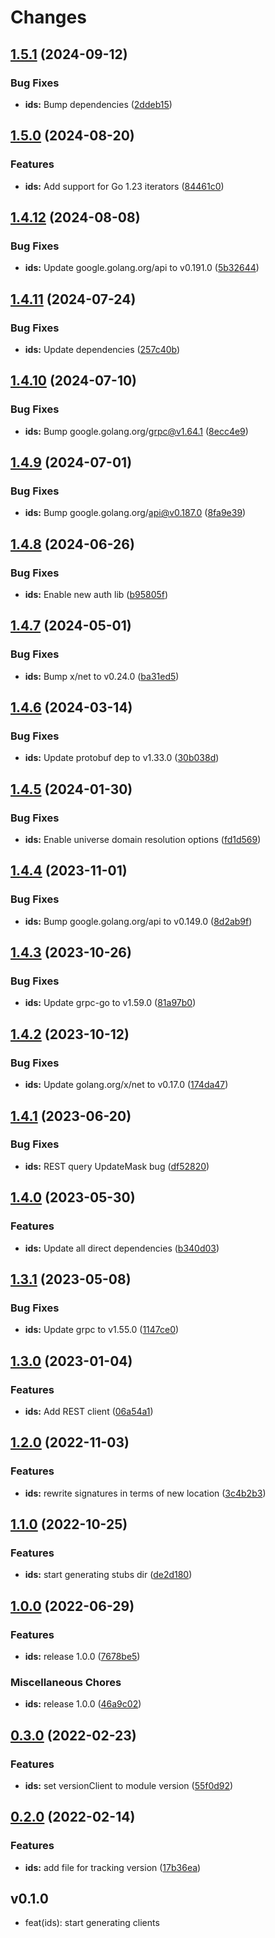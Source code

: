 # Changes


## [1.5.1](https://github.com/googleapis/google-cloud-go/compare/ids/v1.5.0...ids/v1.5.1) (2024-09-12)


### Bug Fixes

* **ids:** Bump dependencies ([2ddeb15](https://github.com/googleapis/google-cloud-go/commit/2ddeb1544a53188a7592046b98913982f1b0cf04))

## [1.5.0](https://github.com/googleapis/google-cloud-go/compare/ids/v1.4.12...ids/v1.5.0) (2024-08-20)


### Features

* **ids:** Add support for Go 1.23 iterators ([84461c0](https://github.com/googleapis/google-cloud-go/commit/84461c0ba464ec2f951987ba60030e37c8a8fc18))

## [1.4.12](https://github.com/googleapis/google-cloud-go/compare/ids/v1.4.11...ids/v1.4.12) (2024-08-08)


### Bug Fixes

* **ids:** Update google.golang.org/api to v0.191.0 ([5b32644](https://github.com/googleapis/google-cloud-go/commit/5b32644eb82eb6bd6021f80b4fad471c60fb9d73))

## [1.4.11](https://github.com/googleapis/google-cloud-go/compare/ids/v1.4.10...ids/v1.4.11) (2024-07-24)


### Bug Fixes

* **ids:** Update dependencies ([257c40b](https://github.com/googleapis/google-cloud-go/commit/257c40bd6d7e59730017cf32bda8823d7a232758))

## [1.4.10](https://github.com/googleapis/google-cloud-go/compare/ids/v1.4.9...ids/v1.4.10) (2024-07-10)


### Bug Fixes

* **ids:** Bump google.golang.org/grpc@v1.64.1 ([8ecc4e9](https://github.com/googleapis/google-cloud-go/commit/8ecc4e9622e5bbe9b90384d5848ab816027226c5))

## [1.4.9](https://github.com/googleapis/google-cloud-go/compare/ids/v1.4.8...ids/v1.4.9) (2024-07-01)


### Bug Fixes

* **ids:** Bump google.golang.org/api@v0.187.0 ([8fa9e39](https://github.com/googleapis/google-cloud-go/commit/8fa9e398e512fd8533fd49060371e61b5725a85b))

## [1.4.8](https://github.com/googleapis/google-cloud-go/compare/ids/v1.4.7...ids/v1.4.8) (2024-06-26)


### Bug Fixes

* **ids:** Enable new auth lib ([b95805f](https://github.com/googleapis/google-cloud-go/commit/b95805f4c87d3e8d10ea23bd7a2d68d7a4157568))

## [1.4.7](https://github.com/googleapis/google-cloud-go/compare/ids/v1.4.6...ids/v1.4.7) (2024-05-01)


### Bug Fixes

* **ids:** Bump x/net to v0.24.0 ([ba31ed5](https://github.com/googleapis/google-cloud-go/commit/ba31ed5fda2c9664f2e1cf972469295e63deb5b4))

## [1.4.6](https://github.com/googleapis/google-cloud-go/compare/ids/v1.4.5...ids/v1.4.6) (2024-03-14)


### Bug Fixes

* **ids:** Update protobuf dep to v1.33.0 ([30b038d](https://github.com/googleapis/google-cloud-go/commit/30b038d8cac0b8cd5dd4761c87f3f298760dd33a))

## [1.4.5](https://github.com/googleapis/google-cloud-go/compare/ids/v1.4.4...ids/v1.4.5) (2024-01-30)


### Bug Fixes

* **ids:** Enable universe domain resolution options ([fd1d569](https://github.com/googleapis/google-cloud-go/commit/fd1d56930fa8a747be35a224611f4797b8aeb698))

## [1.4.4](https://github.com/googleapis/google-cloud-go/compare/ids/v1.4.3...ids/v1.4.4) (2023-11-01)


### Bug Fixes

* **ids:** Bump google.golang.org/api to v0.149.0 ([8d2ab9f](https://github.com/googleapis/google-cloud-go/commit/8d2ab9f320a86c1c0fab90513fc05861561d0880))

## [1.4.3](https://github.com/googleapis/google-cloud-go/compare/ids/v1.4.2...ids/v1.4.3) (2023-10-26)


### Bug Fixes

* **ids:** Update grpc-go to v1.59.0 ([81a97b0](https://github.com/googleapis/google-cloud-go/commit/81a97b06cb28b25432e4ece595c55a9857e960b7))

## [1.4.2](https://github.com/googleapis/google-cloud-go/compare/ids/v1.4.1...ids/v1.4.2) (2023-10-12)


### Bug Fixes

* **ids:** Update golang.org/x/net to v0.17.0 ([174da47](https://github.com/googleapis/google-cloud-go/commit/174da47254fefb12921bbfc65b7829a453af6f5d))

## [1.4.1](https://github.com/googleapis/google-cloud-go/compare/ids/v1.4.0...ids/v1.4.1) (2023-06-20)


### Bug Fixes

* **ids:** REST query UpdateMask bug ([df52820](https://github.com/googleapis/google-cloud-go/commit/df52820b0e7721954809a8aa8700b93c5662dc9b))

## [1.4.0](https://github.com/googleapis/google-cloud-go/compare/ids/v1.3.1...ids/v1.4.0) (2023-05-30)


### Features

* **ids:** Update all direct dependencies ([b340d03](https://github.com/googleapis/google-cloud-go/commit/b340d030f2b52a4ce48846ce63984b28583abde6))

## [1.3.1](https://github.com/googleapis/google-cloud-go/compare/ids/v1.3.0...ids/v1.3.1) (2023-05-08)


### Bug Fixes

* **ids:** Update grpc to v1.55.0 ([1147ce0](https://github.com/googleapis/google-cloud-go/commit/1147ce02a990276ca4f8ab7a1ab65c14da4450ef))

## [1.3.0](https://github.com/googleapis/google-cloud-go/compare/ids/v1.2.0...ids/v1.3.0) (2023-01-04)


### Features

* **ids:** Add REST client ([06a54a1](https://github.com/googleapis/google-cloud-go/commit/06a54a16a5866cce966547c51e203b9e09a25bc0))

## [1.2.0](https://github.com/googleapis/google-cloud-go/compare/ids/v1.1.0...ids/v1.2.0) (2022-11-03)


### Features

* **ids:** rewrite signatures in terms of new location ([3c4b2b3](https://github.com/googleapis/google-cloud-go/commit/3c4b2b34565795537aac1661e6af2442437e34ad))

## [1.1.0](https://github.com/googleapis/google-cloud-go/compare/ids/v1.0.0...ids/v1.1.0) (2022-10-25)


### Features

* **ids:** start generating stubs dir ([de2d180](https://github.com/googleapis/google-cloud-go/commit/de2d18066dc613b72f6f8db93ca60146dabcfdcc))

## [1.0.0](https://github.com/googleapis/google-cloud-go/compare/ids/v0.3.0...ids/v1.0.0) (2022-06-29)


### Features

* **ids:** release 1.0.0 ([7678be5](https://github.com/googleapis/google-cloud-go/commit/7678be543d9130dcd8fc4147608a10b70faef44e))


### Miscellaneous Chores

* **ids:** release 1.0.0 ([46a9c02](https://github.com/googleapis/google-cloud-go/commit/46a9c0272df702f3327bc452e82fd9caa386c6c3))

## [0.3.0](https://github.com/googleapis/google-cloud-go/compare/ids/v0.2.0...ids/v0.3.0) (2022-02-23)


### Features

* **ids:** set versionClient to module version ([55f0d92](https://github.com/googleapis/google-cloud-go/commit/55f0d92bf112f14b024b4ab0076c9875a17423c9))

## [0.2.0](https://github.com/googleapis/google-cloud-go/compare/ids/v0.1.0...ids/v0.2.0) (2022-02-14)


### Features

* **ids:** add file for tracking version ([17b36ea](https://github.com/googleapis/google-cloud-go/commit/17b36ead42a96b1a01105122074e65164357519e))

## v0.1.0

- feat(ids): start generating clients
